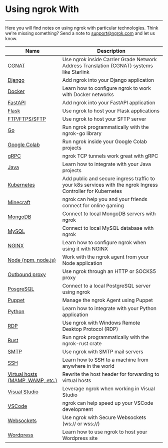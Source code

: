 
# Using ngrok With
----------------

Here you will find notes on using ngrok with particular technologies. Think we're missing something? Send a note to [support@ngrok.com](mailto:support@ngrok.com) and let us know.

| Name | Description |
| --- | --- |
| [CGNAT](/using-ngrok-with/cgnat) | Use ngrok inside Carrier Grade Network Address Translation (CGNAT) systems like Starlink |
| [Django](/using-ngrok-with/django) | Add ngrok into your Django application |
| [Docker](/using-ngrok-with/docker) | Learn how to configure ngrok to work with Docker networks |
| [FastAPI](/using-ngrok-with/fastAPI) | Add ngrok into your FastAPI application |
| [Flask](/using-ngrok-with/flask) | Use ngrok to host your Flask applications |
| [FTP/FTPS/SFTP](/using-ngrok-with/ftp) | Use ngrok to host your SFTP server |
| [Go](/using-ngrok-with/go) | Run ngrok programmatically with the ngrok-go library |
| [Google Colab](/using-ngrok-with/googleColab) | Run ngrok inside your Google Colab projects |
| [gRPC](/using-ngrok-with/gRPC) | ngrok TCP tunnels work great with gRPC |
| [Java](/using-ngrok-with/java) | Learn how to integrate with your Java projects |
| [Kubernetes](/using-ngrok-with/k8s) | Add public and secure ingress traffic to your k8s services with the ngrok Ingress Controller for Kubernetes |
| [Minecraft](/using-ngrok-with/minecraft) | ngrok can help you and your friends connect for online gaming |
| [MongoDB](/using-ngrok-with/mongodb) | Connect to local MongoDB servers with ngrok |
| [MySQL](/using-ngrok-with/mysql) | Connect to local MySQL database with ngrok |
| [NGINX](/using-ngrok-with/nginx) | Learn how to configure ngrok when using it with NGINX |
| [Node (npm, node.js)](/using-ngrok-with/node-js) | Work with the ngrok agent from your Node application |
| [Outbound proxy](/using-ngrok-with/outboundProxy) | Use ngrok through an HTTP or SOCKS5 proxy |
| [PosgreSQL](/using-ngrok-with/postgresql) | Connect to a local PostgreSQL server using ngrok |
| [Puppet](/using-ngrok-with/puppet) | Manage the ngrok Agent using Puppet |
| [Python](/using-ngrok-with/python) | Learn how to integrate with your Python application |
| [RDP](/using-ngrok-with/rdp) | Use ngrok with Windows Remote Desktop Protocol (RDP) |
| [Rust](/using-ngrok-with/rust) | Run ngrok programmatically with the ngrok-rust crate |
| [SMTP](/using-ngrok-with/smtp) | Use ngrok with SMTP mail servers |
| [SSH](/using-ngrok-with/ssh) | Learn how to SSH to a machine from anywhere in the world |
| [Virtual hosts (MAMP, WAMP, etc.)](/using-ngrok-with/virtualHosts) | Rewrite the host header for forwarding to virtual hosts |
| [Visual Studio](/using-ngrok-with/visualStudio) | Leverage ngrok when working in Visual Studio |
| [VSCode](/using-ngrok-with/vsCode) | ngrok can help speed up your VSCode development |
| [Websockets](/using-ngrok-with/websockets) | Use ngrok with Secure Websockets (ws:// or wss://) |
| [Wordpress](/using-ngrok-with/wordpress) | Learn how to use ngrok to host your Wordpress site |

